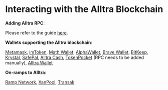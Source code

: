 # Interacting with the Alltra Blockchain

**Adding Alltra RPC**:&#x20;

Please refer to the guide [here](https://tutorials.alltra.global/tutorials/network-tutorials/adding-fuse-network-to-metamask).



**Wallets supporting the Alltra blockchain**:

[Metamask](https://metamask.io), [imToken](https://imtoken.im), [Math Wallet](https://mathwallet.org), [AlphaWallet](https://alphawallet.com), [Brave Wallet](https://brave.com/wallet/), [BitKeep](https://bitkeep.com/), [Krystal](https://krystal.app), [SafePal](https://safepal.io/), [Alltra Cash](https://fuse.cash), [TokenPocket](https://www.tokenpocket.pro/en/) (RPC needs to be added manually), [Alltra Wallet](https://play.google.com/store/apps/details?id=io.fuse.fusecash\&hl=en\&gl=US)



**On-ramps to Alltra**:

[Ramp Network](https://ramp.network), [XanPool](https://xanpool.com/), [Transak](https://transak.com/)
